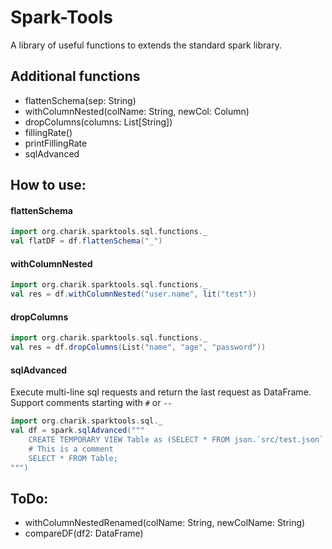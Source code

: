 # Spark-Tools
A library of useful functions to extends the standard spark library.

## Additional functions

+ flattenSchema(sep: String)
+ withColumnNested(colName: String, newCol: Column)
+ dropColumns(columns: List[String])
+ fillingRate()
+ printFillingRate
+ sqlAdvanced


## How to use:

#### flattenSchema
```scala
import org.charik.sparktools.sql.functions._
val flatDF = df.flattenSchema("_")
```

#### withColumnNested
```scala
import org.charik.sparktools.sql.functions._
val res = df.withColumnNested("user.name", lit("test"))
```

#### dropColumns
```scala
import org.charik.sparktools.sql.functions._
val res = df.dropColumns(List("name", "age", "password"))
```


#### sqlAdvanced
Execute multi-line sql requests and return the last request as DataFrame.
Support comments starting with `#` or `--`
```scala
import org.charik.sparktools.sql._
val df = spark.sqlAdvanced("""  
    CREATE TEMPORARY VIEW Table as (SELECT * FROM json.`src/test.json` );
    # This is a comment
    SELECT * FROM Table;
""")
```

## ToDo:

+ withColumnNestedRenamed(colName: String, newColName: String)
+ compareDF(df2: DataFrame)